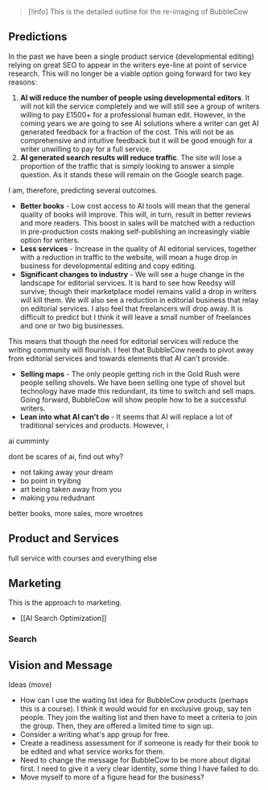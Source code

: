 
> [!info] 
>  This is the detailed outline for the re-imaging of BubbleCow


## Predictions
In the past we have been a single product service (developmental editing) relying on great SEO to appear in the writers eye-line at point of service research. This will no longer be a viable option going forward for two key reasons:

1. **AI will reduce the number of people using developmental editors**. It will not kill the service completely and we will still see a group of writers willing to pay £1500+ for a professional human edit. However, in the coming years we are going to see AI solutions where a writer can get AI generated feedback for a fraction of the cost. This will not be as comprehensive and intuitive feedback but it will be good enough for a writer unwilling to pay for a full service. 
2. **AI generated search results will reduce traffic**. The site will lose a proportion of the traffic that is simply looking to answer a simple question. As it stands these will remain on the Google search page.

I am, therefore, predicting several outcomes.

- **Better books** - Low cost access to AI tools will mean that the general quality of books will improve. This will, in turn, result in better reviews and more readers. This boost in sales will be matched with a reduction in pre-production costs making self-publishing an increasingly viable option for writers. 
- **Less services** - Increase in the quality of AI editorial services, together with a reduction in traffic to the website, will mean a huge drop in business for developmental editing and copy editing. 
- **Significant changes to industry** - We will see a huge change in the landscape for editorial services. It is hard to see how Reedsy will survive; though their marketplace model remains valid a drop in writers will kill them. We will also see a reduction in editorial business that relay on editorial services. I also feel that freelancers will drop away. It is difficult to predict but I think it will leave a small number of freelances and one or two big businesses. 

This means that though the need for editorial services will reduce the writing community will flourish. I feel that BubbleCow needs to pivot away from editorial services and towards elements that AI can't provide. 

- **Selling maps** - The only people getting rich in the Gold Rush were people selling shovels. We have been selling one type of shovel but technology have made this redundant, its time to switch and sell maps. Going forward, BubbleCow will show people how to be a successful writers.  
- **Lean into what AI can't do** - It seems that AI will replace a lot of traditional services and products. However, i

ai cumminty


dont be scares of ai, find out why?
- not taking away your dream
- bo point in tryibng
- art being taken away from you
- making you redudnant

better books, more sales, more wroetres

## Product and Services

full service with courses and everything else


## Marketing
This is the approach to marketing.
 - [[AI Search Optimization]]
### Search



## Vision and Message


Ideas (move)
- How can I use the waiting list idea for BubbleCow products (perhaps this is a course). I think it would would for en exclusive group, say ten people. They join the waiting list and then have to meet a criteria to join the group. Then, they are offered a limited time to sign up. 
- Consider a writing what's app group for free.
- Create a readiness assessment for if someone is ready for their book to be edited and what service works for them.
- Need to change the message for BubbleCow to be more about digital first. I need to give it a very clear identity, some thing I have failed to do. 
- Move myself to more of a figure head for the business?


